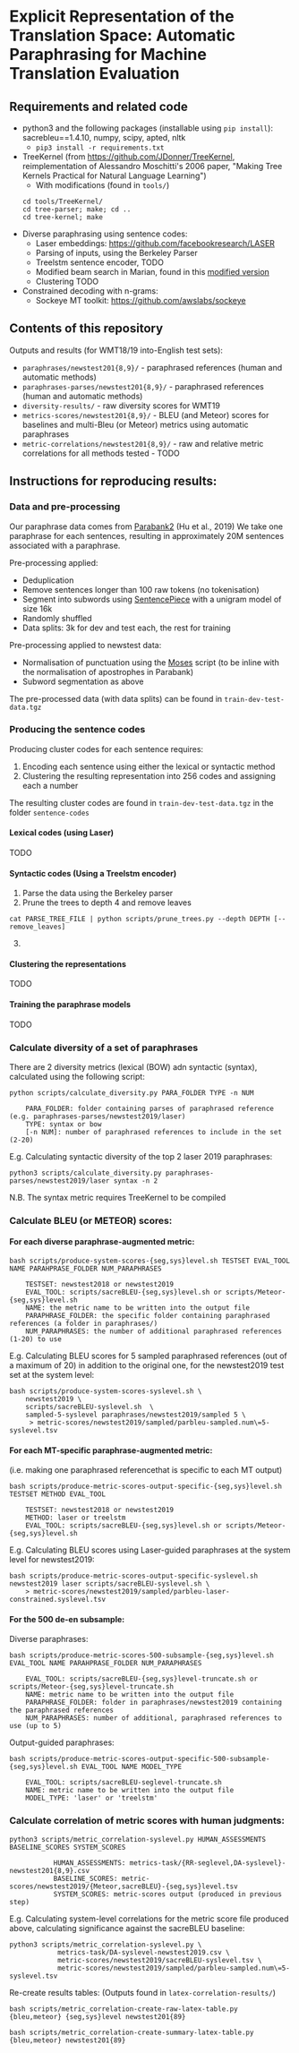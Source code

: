 # Explicit Representation of the Translation Space: Automatic Paraphrasing for Machine Translation Evaluation

## Requirements and related code

* python3 and the following packages (installable using `pip install`): sacrebleu==1.4.10, numpy, scipy, apted, nltk
     - `pip3 install -r requirements.txt`
* TreeKernel (from https://github.com/JDonner/TreeKernel, reimplementation of Alessandro Moschitti's 2006 paper, "Making Tree Kernels Practical for Natural Language Learning")
     - With modifications (found in `tools/`)
     ```
     cd tools/TreeKernel/
     cd tree-parser; make; cd ..
     cd tree-kernel; make
     ```
* Diverse paraphrasing using sentence codes:
    - Laser embeddings: https://github.com/facebookresearch/LASER
    - Parsing of inputs, using the Berkeley Parser
    - Treelstm sentence encoder, TODO
    - Modified beam search in Marian, found in this [modified version](https://github.com/rbawden/marian-dev-diverse-beam)
    - Clustering TODO
* Constrained decoding with n-grams:
    - Sockeye MT toolkit: https://github.com/awslabs/sockeye

## Contents of this repository

Outputs and results (for WMT18/19 into-English test sets):

* `paraphrases/newstest201{8,9}/` - paraphrased references (human and automatic methods)
* `paraphrases-parses/newstest201{8,9}/` - paraphrased references (human and automatic methods)
* `diversity-results/` - raw diversity scores for WMT19
* `metrics-scores/newstest201{8,9}/` - BLEU (and Meteor) scores for baselines and multi-Bleu (or Meteor) metrics using automatic paraphrases
* `metric-correlations/newstest201{8,9}/` - raw and relative metric correlations for all methods tested - TODO


## Instructions for reproducing results: 

### Data and pre-processing

Our paraphrase data comes from [Parabank2](http://decomp.io/projects/parabank2/) (Hu et al., 2019)
We take one paraphrase for each sentences, resulting in approximately 20M sentences associated with a paraphrase.

Pre-processing applied:

* Deduplication
* Remove sentences longer than 100 raw tokens (no tokenisation)
* Segment into subwords using [SentencePiece](https://github.com/google/sentencepiece) with a unigram model of size 16k
* Randomly shuffled
* Data splits: 3k for dev and test each, the rest for training

Pre-processing applied to newstest data:

* Normalisation of punctuation using the [Moses](https://github.com/moses-smt/mosesdecoder) script (to be inline with the normalisation of apostrophes in Parabank)
* Subword segmentation as above

The pre-processed data (with data splits) can be found in `train-dev-test-data.tgz`

### Producing the sentence codes

Producing cluster codes for each sentence requires:

1. Encoding each sentence using either the lexical or syntactic method
2. Clustering the resulting representation into 256 codes and assigning each a number

The resulting cluster codes are found in `train-dev-test-data.tgz` in the folder `sentence-codes`

#### Lexical codes (using Laser)

TODO

#### Syntactic codes (Using a Treelstm encoder)

1. Parse the data using the Berkeley parser
2. Prune the trees to depth 4 and remove leaves
```
cat PARSE_TREE_FILE | python scripts/prune_trees.py --depth DEPTH [--remove_leaves]
```
3.

#### Clustering the representations

TODO


#### Training the paraphrase models

TODO


### Calculate diversity of a set of paraphrases

There are 2 diversity metrics (lexical (BOW) adn syntactic (syntax), calculated using the following script:

```
python scripts/calculate_diversity.py PARA_FOLDER TYPE -n NUM

    PARA_FOLDER: folder containing parses of paraphrased reference (e.g. paraphrases-parses/newstest2019/laser)
    TYPE: syntax or bow
    [-n NUM]: number of paraphrased references to include in the set (2-20)
```

E.g. Calculating syntactic diversity of the top 2 laser 2019 paraphrases:

```
python3 scripts/calculate_diversity.py paraphrases-parses/newstest2019/laser syntax -n 2
```

N.B. The syntax metric requires TreeKernel to be compiled

### Calculate BLEU (or METEOR) scores:

#### For each diverse paraphrase-augmented metric:
```
bash scripts/produce-system-scores-{seg,sys}level.sh TESTSET EVAL_TOOL NAME PARAHPRASE_FOLDER NUM_PARAPHRASES

    TESTSET: newstest2018 or newstest2019
    EVAL_TOOL: scripts/sacreBLEU-{seg,sys}level.sh or scripts/Meteor-{seg,sys}level.sh
    NAME: the metric name to be written into the output file
    PARAPHRASE_FOLDER: the specific folder containing paraphrased references (a folder in paraphrases/)
    NUM_PARAPHRASES: the number of additional paraphrased references (1-20) to use
```

E.g. Calculating BLEU scores for 5 sampled paraphrased references (out of a maximum of 20) in addition to the original one, for the newstest2019 test set at the system level:
```
bash scripts/produce-system-scores-syslevel.sh \
    newstest2019 \
    scripts/sacreBLEU-syslevel.sh  \
    sampled-5-syslevel paraphrases/newstest2019/sampled 5 \
     > metric-scores/newstest2019/sampled/parbleu-sampled.num\=5-syslevel.tsv
```

#### For each MT-specific paraphrase-augmented metric:
(i.e. making one paraphrased referencethat is specific to each MT output)

```
bash scripts/produce-metric-scores-output-specific-{seg,sys}level.sh TESTSET METHOD EVAL_TOOL
       
    TESTSET: newstest2018 or newstest2019
    METHOD: laser or treelstm
    EVAL_TOOL: scripts/sacreBLEU-{seg,sys}level.sh or scripts/Meteor-{seg,sys}level.sh
```

E.g. Calculating BLEU scores using Laser-guided paraphrases at the system level for newstest2019:

```
bash scripts/produce-metric-scores-output-specific-syslevel.sh newstest2019 laser scripts/sacreBLEU-syslevel.sh \
    > metric-scores/newstest2019/sampled/parbleu-laser-constrained.syslevel.tsv
 ```
 
#### For the 500 de-en subsample:

Diverse paraphrases: 
```
bash scripts/produce-metric-scores-500-subsample-{seg,sys}level.sh EVAL_TOOL NAME PARAHPRASE_FOLDER NUM_PARAPHRASES

    EVAL_TOOL: scripts/sacreBLEU-{seg,sys}level-truncate.sh or scripts/Meteor-{seg,sys}level-truncate.sh
    NAME: metric name to be written into the output file
    PARAPHRASE_FOLDER: folder in paraphrases/newstest2019 containing the paraphrased references
    NUM_PARAPHRASES: number of additional, paraphrased references to use (up to 5)
```

Output-guided paraphrases:
```
bash scripts/produce-metric-scores-output-specific-500-subsample-{seg,sys}level.sh EVAL_TOOL NAME MODEL_TYPE

    EVAL_TOOL: scripts/sacreBLEU-seglevel-truncate.sh 
    NAME: metric name to be written into the output file 
    MODEL_TYPE: 'laser' or 'treelstm'
```

### Calculate correlation of metric scores with human judgments:

```
python3 scripts/metric_correlation-syslevel.py HUMAN_ASSESSMENTS BASELINE_SCORES SYSTEM_SCORES

           HUMAN_ASSESSMENTS: metrics-task/{RR-seglevel,DA-syslevel}-newstest201{8,9}.csv
           BASELINE_SCORES: metric-scores/newstest2019/{Meteor,sacreBLEU}-{seg,sys}level.tsv
           SYSTEM_SCORES: metric-scores output (produced in previous step)
```

E.g. Calculating system-level correlations for the metric score file produced above, calculating significance against the sacreBLEU baseline:
```
python3 scripts/metric_correlation-syslevel.py \
            metrics-task/DA-syslevel-newstest2019.csv \
            metric-scores/newstest2019/sacreBLEU-syslevel.tsv \
            metric-scores/newstest2019/sampled/parbleu-sampled.num\=5-syslevel.tsv
```


Re-create results tables:
(Outputs found in `latex-correlation-results/`)
```
bash scripts/metric_correlation-create-raw-latex-table.py {bleu,meteor} {seg,sys}level newstest201{89}

bash scripts/metric_correlation-create-summary-latex-table.py {bleu,meteor} newstest201{89}
```




